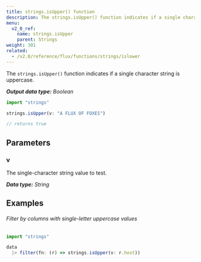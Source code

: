 ```yaml
---
title: strings.isUpper() function
description: The strings.isUpper() function indicates if a single character string is uppercase.
menu:
  v2_0_ref:
    name: strings.isUpper
    parent: Strings
weight: 301
related:
  - /v2.0/reference/flux/functions/strings/islower
---
```


The `strings.isUpper()` function indicates if a single character string is uppercase.

_**Output data type:** Boolean_

```js
import "strings"

strings.isUpper(v: "A FLUX OF FOXES")

// returns true
```

## Parameters

### v
The single-character string value to test.

_**Data type:** String_

## Examples

###### Filter by columns with single-letter uppercase values
```js
import "strings"

data
  |> filter(fn: (r) => strings.isUpper(v: r.host))
```
